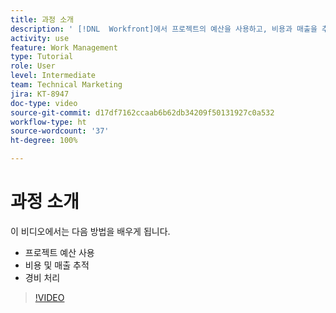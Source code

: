 ```yaml
---
title: 과정 소개
description: ' [!DNL  Workfront]에서 프로젝트의 예산을 사용하고, 비용과 매출을 추적하고, 경비를 처리하는 방법을 알아봅니다.'
activity: use
feature: Work Management
type: Tutorial
role: User
level: Intermediate
team: Technical Marketing
jira: KT-8947
doc-type: video
source-git-commit: d17df7162ccaab6b62db34209f50131927c0a532
workflow-type: ht
source-wordcount: '37'
ht-degree: 100%

---
```


# 과정 소개

이 비디오에서는 다음 방법을 배우게 됩니다.

* 프로젝트 예산 사용
* 비용 및 매출 추적
* 경비 처리

>[!VIDEO](https://video.tv.adobe.com/v/335207/?quality=12&learn=on&enablevpops)
